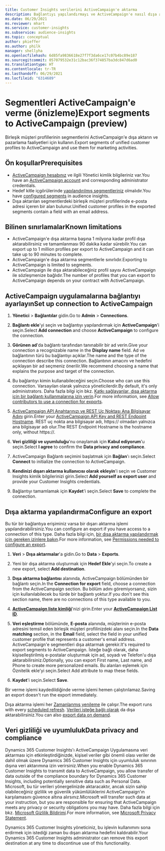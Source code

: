 ```yaml
---
title: Customer Insights verilerini ActiveCampaign'e aktarma
description: Bağlantıyı yapılandırmayı ve ActiveCampaign'e nasıl dışa aktarılacağını öğrenin.
ms.date: 06/29/2021
ms.reviewer: mhart
ms.service: customer-insights
ms.subservice: audience-insights
ms.topic: conceptual
author: pkieffer
ms.author: philk
manager: shellyha
ms.openlocfilehash: 6d85fa9836618e27f7f3da6ce17c07b4bc89e187
ms.sourcegitcommit: 057079532e31c12bac36f374857ba3dc847d6ad0
ms.translationtype: HT
ms.contentlocale: tr-TR
ms.lasthandoff: 06/29/2021
ms.locfileid: "6314689"
---
```

# <a name="export-segments-to-activecampaign-preview"></a><span data-ttu-id="223b4-103">Segmentleri ActiveCampaign'e verme (önizleme)</span><span class="sxs-lookup"><span data-stu-id="223b4-103">Export segments to ActiveCampaign (preview)</span></span>

<span data-ttu-id="223b4-104">Birleşik müşteri profillerinin segmentlerini ActiveCampaign'e dışa aktarın ve pazarlama faaliyetleri için kullanın.</span><span class="sxs-lookup"><span data-stu-id="223b4-104">Export segments of unified customer profiles to ActiveCampaign and use them for marketing activities.</span></span>

## <a name="prerequisites"></a><span data-ttu-id="223b4-105">Ön koşullar</span><span class="sxs-lookup"><span data-stu-id="223b4-105">Prerequisites</span></span>

-   <span data-ttu-id="223b4-106">[ActiveCampaign hesabınız](https://www.activecampaign.com/) ve ilgili Yönetici kimlik bilgileriniz var.</span><span class="sxs-lookup"><span data-stu-id="223b4-106">You have an [ActiveCampaign account](https://www.activecampaign.com/) and corresponding administrator credentials.</span></span>
-   <span data-ttu-id="223b4-107">Hedef kitle içgörülerinde [yapılandırılmış segmentleriniz](segments.md) olmalıdır.</span><span class="sxs-lookup"><span data-stu-id="223b4-107">You have [configured segments](segments.md) in audience insights.</span></span>
-   <span data-ttu-id="223b4-108">Dışa aktarılan segmentlerdeki birleşik müşteri profillerinde e-posta adresi içeren bir alan bulunur.</span><span class="sxs-lookup"><span data-stu-id="223b4-108">Unified customer profiles in the exported segments contain a field with an email address.</span></span>

## <a name="known-limitations"></a><span data-ttu-id="223b4-109">Bilinen sınırlamalar</span><span class="sxs-lookup"><span data-stu-id="223b4-109">Known limitations</span></span>

- <span data-ttu-id="223b4-110">ActiveCampaign'e dışa aktarma başına 1 milyona kadar profil dışa aktarabilirsiniz ve tamamlanması 90 dakika kadar sürebilir.</span><span class="sxs-lookup"><span data-stu-id="223b4-110">You can export up to 1 million profiles per export to ActiveCampaign and it can take up to 90 minutes to complete.</span></span>
- <span data-ttu-id="223b4-111">ActiveCampaign'e dışa aktarma segmentlerle sınırlıdır.</span><span class="sxs-lookup"><span data-stu-id="223b4-111">Exporting to ActiveCampaign is limited to segments.</span></span>
- <span data-ttu-id="223b4-112">ActiveCampaign ile dışa aktarabileceğiniz profil sayısı ActiveCampaign ile sözleşmenize bağlıdır.</span><span class="sxs-lookup"><span data-stu-id="223b4-112">The number of profiles that you can export to ActiveCampaign depends on your contract with ActiveCampaign.</span></span>

## <a name="set-up-connection-to-activecampaign"></a><span data-ttu-id="223b4-113">ActiveCampaign uygulamalarına bağlantıyı ayarlayın</span><span class="sxs-lookup"><span data-stu-id="223b4-113">Set up connection to ActiveCampaign</span></span>

1. <span data-ttu-id="223b4-114">**Yönetici** > **Bağlantılar** gidin.</span><span class="sxs-lookup"><span data-stu-id="223b4-114">Go to **Admin** > **Connections**.</span></span>

1. <span data-ttu-id="223b4-115">**Bağlantı ekle**'yi seçin ve bağlantıyı yapılandırmak için **ActiveCampaign**'i seçin.</span><span class="sxs-lookup"><span data-stu-id="223b4-115">Select **Add connection** and choose **ActiveCampaign** to configure the connection.</span></span>

1. <span data-ttu-id="223b4-116">**Görünen ad**'da bağlantı tarafından tanınabilir bir ad verin.</span><span class="sxs-lookup"><span data-stu-id="223b4-116">Give your connection a recognizable name in the **Display name** field.</span></span> <span data-ttu-id="223b4-117">Ad ve bağlantının türü bu bağlantıyı açıklar.</span><span class="sxs-lookup"><span data-stu-id="223b4-117">The name and the type of the connection describe this connection.</span></span> <span data-ttu-id="223b4-118">Bağlantının amacını ve hedefini açıklayan bir ad seçmeniz önerilir.</span><span class="sxs-lookup"><span data-stu-id="223b4-118">We recommend choosing a name that explains the purpose and target of the connection.</span></span>

1. <span data-ttu-id="223b4-119">Bu bağlantıyı kimin kullanabileceğini seçin.</span><span class="sxs-lookup"><span data-stu-id="223b4-119">Choose who can use this connection.</span></span> <span data-ttu-id="223b4-120">Varsayılan olarak yalnızca yöneticilerdir.</span><span class="sxs-lookup"><span data-stu-id="223b4-120">By default, it's only administrators.</span></span> <span data-ttu-id="223b4-121">Daha fazla bilgi için bkz. [Katkı sağlayanlar, dışa aktarma için bir bağlantı kullanmalarına izin verin](connections.md#allow-contributors-to-use-a-connection-for-exports).</span><span class="sxs-lookup"><span data-stu-id="223b4-121">For more information, see [Allow contributors to use a connection for exports](connections.md#allow-contributors-to-use-a-connection-for-exports).</span></span>

1. <span data-ttu-id="223b4-122">[ActiveCampaign API Anahtarınızı ve REST Uç Noktası Ana Bilgisayar Adını](https://help.activecampaign.com/hc/articles/207317590-Getting-started-with-the-API#how-to-obtain-your-activecampaign-api-url-and-key) girin.</span><span class="sxs-lookup"><span data-stu-id="223b4-122">Enter your [ActiveCampaign API Key and REST Endpoint Hostname](https://help.activecampaign.com/hc/articles/207317590-Getting-started-with-the-API#how-to-obtain-your-activecampaign-api-url-and-key).</span></span> <span data-ttu-id="223b4-123">REST uç nokta ana bilgisayar adı, https:// olmadan yalnızca ana bilgisayar adı olur.</span><span class="sxs-lookup"><span data-stu-id="223b4-123">The REST Endpoint Hostname is the hostname only, without https://.</span></span> 

1. <span data-ttu-id="223b4-124">**Veri gizliliği ve uyumluluğu**'nu onaylamak için **Kabul ediyorum**'u seçin.</span><span class="sxs-lookup"><span data-stu-id="223b4-124">Select **I agree** to confirm the **Data privacy and compliance**.</span></span>

1. <span data-ttu-id="223b4-125">ActiveCampaign Bağlantı seçimini başlatmak için **Bağlan**'ı seçin.</span><span class="sxs-lookup"><span data-stu-id="223b4-125">Select **Connect** to initialize the connection to ActiveCampaign.</span></span>

1. <span data-ttu-id="223b4-126">**Kendinizi dışarı aktarma kullanıcısı olarak ekleyin**'i seçin ve Customer Insights kimlik bilgilerinizi girin.</span><span class="sxs-lookup"><span data-stu-id="223b4-126">Select **Add yourself as export user** and provide your Customer Insights credentials.</span></span>

1. <span data-ttu-id="223b4-127">Bağlantıyı tamamlamak için **Kaydet**'i seçin.</span><span class="sxs-lookup"><span data-stu-id="223b4-127">Select **Save** to complete the connection.</span></span>

## <a name="configure-an-export"></a><span data-ttu-id="223b4-128">Dışa aktarma yapılandırma</span><span class="sxs-lookup"><span data-stu-id="223b4-128">Configure an export</span></span>

<span data-ttu-id="223b4-129">Bu tür bir bağlantıya erişiminiz varsa bir dışarı aktarma işlemi yapılandırabilirsiniz.</span><span class="sxs-lookup"><span data-stu-id="223b4-129">You can configure an export if you have access to a connection of this type.</span></span> <span data-ttu-id="223b4-130">Daha fazla bilgi için, [bir dışa aktarma yapılandırmak için gereken izinlere bakın](export-destinations.md#set-up-a-new-export).</span><span class="sxs-lookup"><span data-stu-id="223b4-130">For more information, see [Permissions needed to configure an export](export-destinations.md#set-up-a-new-export).</span></span>

1. <span data-ttu-id="223b4-131">**Veri** > **Dışa aktarmalar**'a gidin.</span><span class="sxs-lookup"><span data-stu-id="223b4-131">Go to **Data** > **Exports**.</span></span>

1. <span data-ttu-id="223b4-132">Yeni bir dışa aktarma oluşturmak için **Hedef Ekle**'yi seçin.</span><span class="sxs-lookup"><span data-stu-id="223b4-132">To create a new export, select **Add destination**.</span></span>

1. <span data-ttu-id="223b4-133">**Dışa aktarma bağlantısı** alanında, ActiveCampaign bölümünden bir bağlantı seçin.</span><span class="sxs-lookup"><span data-stu-id="223b4-133">In the **Connection for export** field, choose a connection from the ActiveCampaign section.</span></span> <span data-ttu-id="223b4-134">Bu bölüm adını göremiyorsanız, sizin için kullanılabilecek bu türde bir bağlantı yoktur.</span><span class="sxs-lookup"><span data-stu-id="223b4-134">If you don't see this section name, there are no connections of this type available to you.</span></span>

1. <span data-ttu-id="223b4-135">[**ActiveCampaign liste kimliği**](https://help.activecampaign.com/hc/articles/360000030559-How-to-create-a-list-in-ActiveCampaign)'nizi girin.</span><span class="sxs-lookup"><span data-stu-id="223b4-135">Enter your [**ActiveCampaign List ID**](https://help.activecampaign.com/hc/articles/360000030559-How-to-create-a-list-in-ActiveCampaign).</span></span>    

3. <span data-ttu-id="223b4-136">**Veri eşleştirme** bölümünde, **E-posta** alanında, müşterinin e-posta adresini temsil eden birleşik müşteri profilinizdeki alanı seçin.</span><span class="sxs-lookup"><span data-stu-id="223b4-136">In the **Data matching** section, in the **Email** field, select the field in your unified customer profile that represents a customer's email address.</span></span> <span data-ttu-id="223b4-137">ActiveCampaign'e segmentleri dışa aktarmak gerekir.</span><span class="sxs-lookup"><span data-stu-id="223b4-137">It's required to export segments to ActiveCampaign.</span></span> <span data-ttu-id="223b4-138">İsteğe bağlı olarak, daha kişiselleştirilmiş e-postalar oluşturmak için ad, soyadı ve Telefon'u dışa aktarabilirsiniz.</span><span class="sxs-lookup"><span data-stu-id="223b4-138">Optionally, you can export First name, Last name, and Phone to create more personalized emails.</span></span> <span data-ttu-id="223b4-139">Bu alanları eşlemek için Öznitelik ekle'yi seçin.</span><span class="sxs-lookup"><span data-stu-id="223b4-139">Select Add attribute to map these fields.</span></span>

1. <span data-ttu-id="223b4-140">**Kaydet**'i seçin.</span><span class="sxs-lookup"><span data-stu-id="223b4-140">Select **Save**.</span></span>

<span data-ttu-id="223b4-141">Bir verme işlemi kaydedildiğinde verme işlemi hemen çalıştırılamaz.</span><span class="sxs-lookup"><span data-stu-id="223b4-141">Saving an export doesn't run the export immediately.</span></span>

<span data-ttu-id="223b4-142">Dışa aktarma işlemi her [Zamanlanmış yenileme](system.md#schedule-tab) ile çalışır.</span><span class="sxs-lookup"><span data-stu-id="223b4-142">The export runs with every [scheduled refresh](system.md#schedule-tab).</span></span> <span data-ttu-id="223b4-143">[Verileri isteğe bağlı olarak](export-destinations.md#run-exports-on-demand) da dışa aktarabilirsiniz.</span><span class="sxs-lookup"><span data-stu-id="223b4-143">You can also [export data on demand](export-destinations.md#run-exports-on-demand).</span></span> 


## <a name="data-privacy-and-compliance"></a><span data-ttu-id="223b4-144">Veri gizliliği ve uyumluluk</span><span class="sxs-lookup"><span data-stu-id="223b4-144">Data privacy and compliance</span></span>

<span data-ttu-id="223b4-145">Dynamics 365 Customer Insights'ı ActiveCampaign Uygulamasına veri aktarması için etkinleştirdiğinizde, kişisel veriler gibi önemli olası veriler de dahil olmak üzere Dynamics 365 Customer Insights için uyumluluk sınırının dışına veri aktarımına izin verirsiniz.</span><span class="sxs-lookup"><span data-stu-id="223b4-145">When you enable Dynamics 365 Customer Insights to transmit data to ActiveCampaign, you allow transfer of data outside of the compliance boundary for Dynamics 365 Customer Insights, including potentially sensitive data such as Personal Data.</span></span> <span data-ttu-id="223b4-146">Microsoft, bu tür verileri yönergelinizde aktaracaktır, ancak sizin sahip olabileceğiniz gizlilik ve güvenlik yükümlülüklerini ActiveCampaign'ın karşılamasını güvence altına alırsınız.</span><span class="sxs-lookup"><span data-stu-id="223b4-146">Microsoft will transfer such data at your instruction, but you are responsible for ensuring that ActiveCampaign meets any privacy or security obligations you may have.</span></span> <span data-ttu-id="223b4-147">Daha fazla bilgi için bkz. [Microsoft Gizlilik Bildirimi](https://go.microsoft.com/fwlink/?linkid=396732).</span><span class="sxs-lookup"><span data-stu-id="223b4-147">For more information, see [Microsoft Privacy Statement](https://go.microsoft.com/fwlink/?linkid=396732).</span></span>

<span data-ttu-id="223b4-148">Dynamics 365 Customer Insights yöneticiniz, bu işlevin kullanımını sona erdirmek için istediği zaman bu dışarı aktarma hedefini kaldırabilir.</span><span class="sxs-lookup"><span data-stu-id="223b4-148">Your Dynamics 365 Customer Insights administrator can remove this export destination at any time to discontinue use of this functionality.</span></span>
